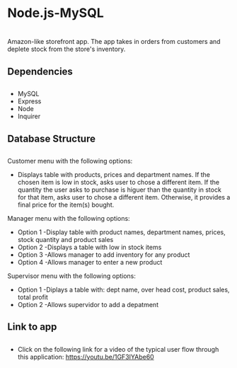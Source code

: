 # Node.js-MySQL<h1>
Amazon-like storefront app. The app takes in orders from customers and deplete stock from the store's inventory. 

## Dependencies<h2>
* MySQL
* Express
* Node
* Inquirer

## Database Structure<h2>
Customer menu with the following options:
* Displays table with products, prices and department names. If the chosen item is low in stock, asks user to chose a different item. If the quantity the user asks to purchase is higuer than the quantity in stock for that item, asks user to chose a different item. Otherwise, it provides a final price for the item(s) bought.

Manager menu with the following options:
* Option 1 -Display table with product names, department names, prices, stock quantity and product sales
* Option 2 -Displays a table with low in stock items
* Option 3 -Allows manager to add inventory for any product
* Option 4 -Allows manager to enter a new product

Supervisor menu with the following options:
* Option 1 -Diplays a table with: dept name, over head cost, product sales, total profit
* Option 2 -Allows supervidor to add a depatment

## Link to app <h2>
* Click on the following link for a video of the typical user flow through this application: https://youtu.be/1GF3IYAbe60